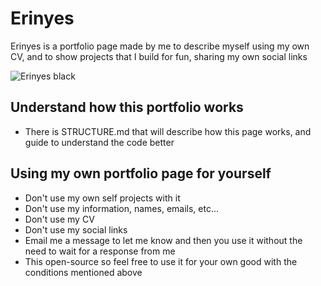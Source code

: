 # Erinyes
Erinyes is a portfolio page made by me to describe myself using my own CV, and to show projects that I build for fun, sharing my own social links

![Erinyes black](https://user-images.githubusercontent.com/59801428/106217926-91168580-61d6-11eb-8d2f-9dade093a6f7.jpg)

## Understand how this portfolio works
- There is STRUCTURE.md that will describe how this page works, and guide to understand the code better

## Using my own portfolio page for yourself
- Don't use my own self projects with it
- Don't use my information, names, emails, etc...
- Don't use my CV
- Don't use my social links
- Email me a message to let me know and then you use it without the need to wait for a response from me
- This open-source so feel free to use it for your own good with the conditions mentioned above
